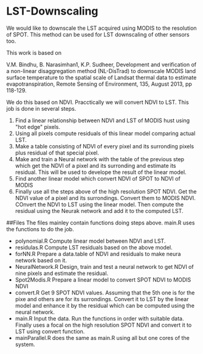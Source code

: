 # LST-Downscaling
We would like to downscale the LST acquired using MODIS to the resolution of SPOT. This method can be used for LST downscaling of other sensors too.

This work is based on

V.M. Bindhu, B. Narasimhan1, K.P. Sudheer, Development and verification of a non-linear disaggregation method (NL-DisTrad) to downscale MODIS land surface temperature to the spatial scale of Landsat thermal data to estimate evapotranspiration, Remote Sensing of Environment, 135, August 2013, pp 118-129.

We do this based on NDVI. Pracctically we will convert NDVI to LST. This job is done in several steps.

1. Find a linear relationship between NDVI and LST of MODIS hust using "hot edge" pixels.
2. Using all pixels compute residuals of this linear model comparing actual LST.
3. Make a table consisting of NDVI of every pixel and its surronding pixels plus residual of that special pixel.
4. Make and train a Neural network with the table of the previous step which get the NDVI of a pixel and its surronding and estimate its residual. This will be used to develope the result of the linear model.
5. Find another linear model which convert NDVI of SPOT to NDVI of MODIS
6. Finally use all the steps above of the high resolution SPOT NDVI. Get the NDVI value of a pixel and its surrondings. Convert them to MODIS NDVI. COnvert the NDVI to LST using the linear model. Then compute the residual using the Neurak network and add it to the computed LST. 

##Files
The files mainley contain functions doing steps above. main.R uses the functions to do the job.
- polynomial.R Compute linear model between NDVI and LST.
- residulas.R Compute LST residuals based on the above model.
- forNN.R Prepare a data.table of NDVI and residuals to make neura network based on it.
- NeuralNetwork.R Design, train and test a neural network to get NDVI of nine pixels and estimate the residual.
- Spot2Modis.R Prepare a linear model to convert SPOT NDVI to MODIS NDVI
- convert.R Get 9 SPOT NDVI values. Assuming that the 5th one is for the pixe and others are for its surrondings. Convert it to LST by the linear model and enhance it by the residual which can be computed using the neural network.
- main.R Input the data. Run the functions in order with suitable data. Finally uses a focal on the high resolution SPOT NDVI and convert it to LST using convert function.
- mainParallel.R does the same as main.R using all but one cores of the system.